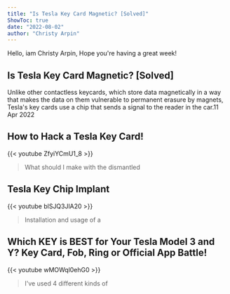 ```yaml
---
title: "Is Tesla Key Card Magnetic? [Solved]"
ShowToc: true 
date: "2022-08-02"
author: "Christy Arpin" 
---
```


Hello, iam Christy Arpin, Hope you're having a great week!
## Is Tesla Key Card Magnetic? [Solved]
Unlike other contactless keycards, which store data magnetically in a way that makes the data on them vulnerable to permanent erasure by magnets, Tesla's key cards use a chip that sends a signal to the reader in the car.11 Apr 2022

## How to Hack a Tesla Key Card!
{{< youtube ZfyiYCmU1_8 >}}
>What should I make with the dismantled 

## Tesla Key Chip Implant
{{< youtube blSJQ3JlA20 >}}
>Installation and usage of a 

## Which KEY is BEST for Your Tesla Model 3 and Y? Key Card, Fob, Ring or Official App Battle!
{{< youtube wMOWql0ehG0 >}}
>I've used 4 different kinds of 

